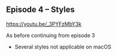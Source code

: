 ## Episode 4 – Styles

https://youtu.be/_3PYFzMbY3k

As before continuing from episode 3

* Several styles not applicable on macOS
